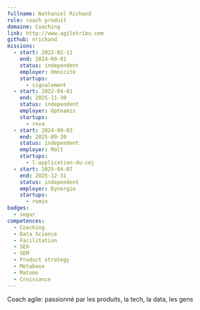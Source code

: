 ```yaml
---
fullname: Nathaniel Richand
role: coach produit
domaine: Coaching
link: http://www.agiletribu.com
github: nrichand
missions:
  - start: 2022-02-11
    end: 2024-09-01
    status: independent
    employer: Omnicité
    startups:
      - signalement
  - start: 2022-04-01
    end: 2025-11-30
    status: independent
    employer: Opteamis
    startups:
      - reva
  - start: 2024-09-03
    end: 2025-09-30
    status: independent
    employer: Malt
    startups:
      - l-application-du-cej
  - start: 2025-04-07
    end: 2025-12-31
    status: independent
    employer: Dynergie
    startups:
      - romin
badges:
  - segur
competences:
  - Coaching
  - Data Science
  - Facilitation
  - SEO
  - SEM
  - Product strategy
  - Metabase
  - Matomo
  - Croissance
---
```

Coach agile: passionné par les produits, la tech, la data, les gens